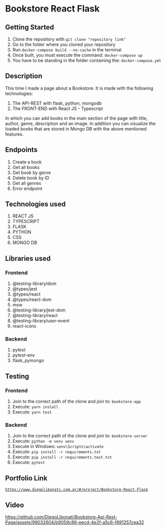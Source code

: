 # Bookstore React Flask

## Getting Started

1. Clone the repository with `git clone "repository link"`
2. Go to the folder where you cloned your repository
3. Run `docker-compose build --no-cache` in the terminal
4. Once built, you must execute the command: `docker-compose up`
5. You have to be standing in the folder containing the: `docker-compose.yml`

## Description

This time I made a page about a Bookstore. It is made with the following technologies:

1. The API-REST with flask, python, mongodb
2. The FRONT-END with React JS - Typescript

In which you can add books in the main section of the page with title, author, genre, description and an image. In addition you can visualize the loaded books that are stored in Mongo DB with the above mentioned features.

## Endpoints

1. Create a book
2. Get all books
3. Get book by genre
4. Delete book by ID
5. Get all genres
6. Error endpoint

## Technologies used

1. REACT JS
2. TYPESCRIPT
3. FLASK
4. PYTHON
5. CSS
6. MONGO DB

## Libraries used

### Frontend
1. @testing-library/dom
2. @types/jest
3. @types/react
4. @types/react-dom
5. msw
6. @testing-library/jest-dom
7. @testing-library/react
8. @testing-library/user-event
9. react-icons

### Backend

1. pytest
2. pytest-env
3. flask_pymongo

## Testing

### Frontend

1. Join to the correct path of the clone and join to: `bookstore-app`
2. Execute: `yarn install`
3. Execute: `yarn test`

### Backend

1. Join to the correct path of the clone and join to: `bookstore-server`
2. Execute: `python -m venv venv`
3. Execute in Windows: `venv\Scripts\activate`
4. Execute: `pip install -r requirements.txt`
5. Execute: `pip install -r requirements.test.txt`
6. Execute: `pytest`

## Portfolio Link

[`https://www.diegolibonati.com.ar/#/project/Bookstore-React-Flask`](https://www.diegolibonati.com.ar/#/project/Bookstore-React-Flask)

## Video

https://github.com/DiegoLibonati/Bookstore-Api-Rest-Page/assets/99032604/b9059c86-eecd-4e2f-a5c6-f891257cea32
